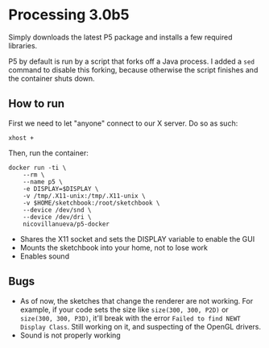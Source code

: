 # Processing 3.0b5
Simply downloads the latest P5 package and installs a few required libraries.

P5 by default is run by a script that forks off a Java process. I added a `sed` command to disable this forking, because otherwise the script finishes and the container shuts down.

## How to run
First we need to let "anyone" connect to our X server. Do so as such:  

    xhost +

Then, run the container:  

    docker run -ti \
        --rm \
        --name p5 \
        -e DISPLAY=$DISPLAY \
        -v /tmp/.X11-unix:/tmp/.X11-unix \
        -v $HOME/sketchbook:/root/sketchbook \
        --device /dev/snd \
        --device /dev/dri \
        nicovillanueva/p5-docker

- Shares the X11 socket and sets the DISPLAY variable to enable the GUI
- Mounts the sketchbook into your home, not to lose work
- Enables sound

## Bugs
- As of now, the sketches that change the renderer are not working. For example, if your code sets the size like `size(300, 300, P2D)` or `size(300, 300, P3D)`, it'll break with the error `Failed to find NEWT Display Class`. Still working on it, and suspecting of the OpenGL drivers.
- Sound is not properly working

